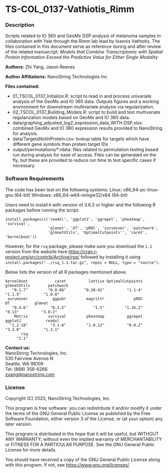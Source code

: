 # TS-COL\_0137-Vathiotis\_Rimm

### Description

Scripts related to IO 360 and GeoMx DSP analysis of melanoma samples in collaboration with Yale through the Rimm lab lead by Ioannis Vathiotis. The files contained in this document serve as reference during and after review of the related manuscript: *Models that Combine Transcriptomic with Spatial Protein Information Exceed the Predictive Value for Either Single Modality*

**Authors:** Zhi Yang, Jason Reeves

**Author Affiliations:** NanoString Technologies Inc

**Files contained:**

- 01\_TSCOL\_0137\_Initialize.R: script to read in and process univariate analysis of the GeoMx and IO 360 data. Outputs figures and a working environment for downstream multivariate analysis via regularization.
- 02\_TSCOL\_0137\_Building\_Models.R: script to build and test multivariate regularization models based on GeoMx and IO 360 data.
- data\/graphing\_adjusted\_log2\_expression\_data\_WITH DSP.xlsx: combined GeoMx and IO 360 expression results provided to NanoString for analysis.
- data\/TargetsNotInProtein.csv: lookup table for targets which have different gene symbols than protein target IDs
- output\/permutations/\*.rdata: files related to permutation testing based run during analysis for ease of access. Files can be generated on the fly, but these are provided to reduce run time to test specific cases if necessary.

### Software Requirements
The code has been test on the following systems:
Linux: x86_64-pc-linux-gnu (64-bit)
Windows: x86_64-w64-mingw32/x64 (64-bit)

Users need to install `R` with version of 3.6.3 or higher and the following R packages before running the script.   

```
install.packages(c('readxl', 'ggplot2', 'ggrepel', 'pheatmap', 'survival', 
                   'glmnet', 'DT', 'pROC', 'survminer', 'patchwork', 
                   'glmnetUtils', 'OptimalCutpoints'', 'caret', 'kernelboot'))
```

However, for the `rsq` package, please make sure you download the `1.1` version from the website here https://cran.r-project.org/src/contrib/Archive/rsq/ followed by installing it using `install.packages("../rsq_1.1.tar.gz", repos = NULL, type = "source")`. 

Below lists the version of all R packages mentioned above.   
```
kernelboot            caret          lattice OptimalCutpoints      glmnetUtils        patchwork 
   "0.1.7"         "6.0-86"        "0.20-41"          "1.1-4"          "1.1.5"          "1.0.0" 
 survminer           ggpubr         magrittr             pROC               DT           glmnet 
   "0.4.6"          "0.2.5"            "1.5"         "1.16.2"           "0.13"          "3.0-2" 
    Matrix         survival         pheatmap          ggrepel          ggplot2           readxl 
  "1.2-18"          "3.1-8"         "1.0.12"          "0.8.2"          "3.3.0"          "1.3.1" 
       rsq 
     "1.1" 
```
 

**Contact us:**\
NanoString Technologies, Inc.\
530 Fairview Avenue N\
Seattle, WA 98109\
Tel: (888) 358-6266\
zyang@nanostring.com

### License
Copyright (C) 2020, NanoString Technologies, Inc.

This program is free software: you can redistribute it and/or modify it under the terms of the GNU General Public License as published by the Free Software Foundation, either version 3 of the License, or (at your option) any later version.

This program is distributed in the hope that it will be useful, but WITHOUT ANY WARRANTY; without even the implied warranty of MERCHANTABILITY or FITNESS FOR A PARTICULAR PURPOSE.  See the GNU General Public License for more details.

You should have received a copy of the GNU General Public License along with this program.  If not, see https://www.gnu.org/licenses/.
